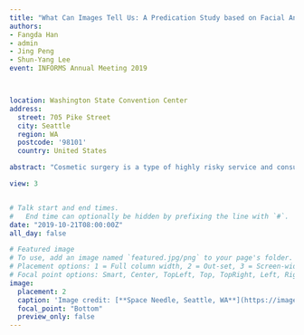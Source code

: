 ```yaml
---
title: "What Can Images Tell Us: A Predication Study based on Facial Analysis"
authors:
- Fangda Han
- admin
- Jing Peng
- Shun-Yang Lee
event: INFORMS Annual Meeting 2019



location: Washington State Convention Center
address:
  street: 705 Pike Street
  city: Seattle
  region: WA
  postcode: '98101'
  country: United States

abstract: "Cosmetic surgery is a type of highly risky service and consumers usually suffer from an unsatisfying consequence after taking surgery. In this paper, we manage to predict consumers’ post-surgery appearance based on other consumers’ cases by deep learning. Specifically, we utilize generative neural networks (GANs), one type of generative model to automatically generate the post-surgery face given the pre-surgery face image. We design experiments to show that our method can increase consumers' purchase intention. Cosmetic surgery platform or service provider (i.e., hospitals) can leverage our technique to predict consumers’ post-surgery images when they are making their purchase decision."

view: 3


# Talk start and end times.
#   End time can optionally be hidden by prefixing the line with `#`.
date: "2019-10-21T08:00:00Z"
all_day: false

# Featured image
# To use, add an image named `featured.jpg/png` to your page's folder.
# Placement options: 1 = Full column width, 2 = Out-set, 3 = Screen-width
# Focal point options: Smart, Center, TopLeft, Top, TopRight, Left, Right, BottomLeft, Bottom, BottomRight
image:
  placement: 2
  caption: 'Image credit: [**Space Needle, Seattle, WA**](https://images.app.goo.gl/J34xkLT55RfhfAmRA)'
  focal_point: "Bottom"
  preview_only: false
---
```






